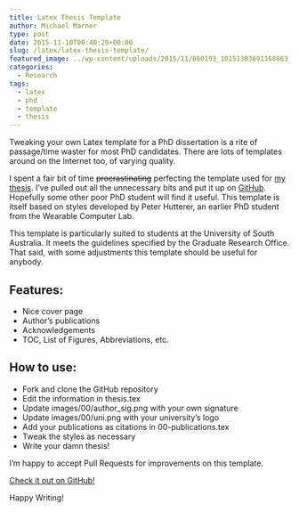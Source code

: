 ```yaml
---
title: Latex Thesis Template
author: Michael Marner
type: post
date: 2015-11-10T00:40:20+00:00
slug: /latex/latex-thesis-template/
featured_image: ../wp-content/uploads/2015/11/860193_10151303691168663_1864593102_o-825x510.jpg
categories:
  - Research
tags:
  - latex
  - phd
  - template
  - thesis
---
```


Tweaking your own Latex template for a PhD dissertation is a rite of passage/time waster for most PhD candidates. There are lots of templates around on the Internet too, of varying quality.

I spent a fair bit of time <del>procrastinating</del> perfecting the template used for [my thesis][1]. I&#8217;ve pulled out all the unnecessary bits and put it up on <a href="https://github.com/MichaelMarner/thesis-template" target="_blank">GitHub</a>. Hopefully some other poor PhD student will find it useful. This template is itself based on styles developed by Peter Hutterer, an earlier PhD student from the Wearable Computer Lab.

This template is particularly suited to students at the University of South Australia. It meets the guidelines specified by the Graduate Research Office. That said, with some adjustments this template should be useful for anybody.

## Features:

- Nice cover page
- Author&#8217;s publications
- Acknowledgements
- TOC, List of Figures, Abbreviations, etc.

## How to use:

- Fork and clone the GitHub repository
- Edit the information in thesis.tex
- Update images/00/author_sig.png with your own signature
- Update images/00/uni.png with your university&#8217;s logo
- Add your publications as citations in 00-publications.tex
- Tweak the styles as necessary
- Write your damn thesis!

I&#8217;m happy to accept Pull Requests for improvements on this template.

<a href="https://github.com/MichaelMarner/thesis-template" target="_blank">Check it out on GitHub!</a>

Happy Writing!

[1]: ../phd-thesis/
